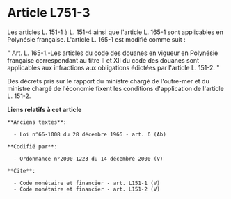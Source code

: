 # Article L751-3

Les articles L. 151-1 à L. 151-4 ainsi que l'article L. 165-1 sont applicables en Polynésie française. L'article L. 165-1 est
modifié comme suit : 

" Art. L. 165-1.-Les articles du code des douanes en vigueur en Polynésie française correspondant au titre II et XII du code
des douanes sont applicables aux infractions aux obligations édictées par l'article L. 151-2. " 

Des décrets pris sur le rapport du ministre chargé de l'outre-mer et du ministre chargé de l'économie fixent les conditions
d'application de l'article L. 151-2.

**Liens relatifs à cet article**

	**Anciens textes**:

	  - Loi n°66-1008 du 28 décembre 1966 - art. 6 (Ab)

	**Codifié par**:

	  - Ordonnance n°2000-1223 du 14 décembre 2000 (V)

	**Cite**:

	  - Code monétaire et financier - art. L151-1 (V)
	  - Code monétaire et financier - art. L151-2 (V)
